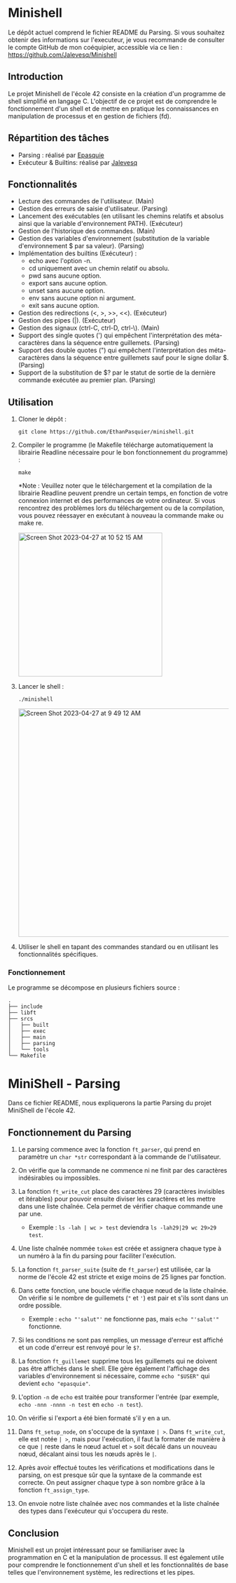 # Minishell
Le dépôt actuel comprend le fichier README du Parsing. Si vous souhaitez obtenir des informations sur l'executeur, je vous recommande de consulter le compte GitHub de mon coéquipier, accessible via ce lien : https://github.com/Jalevesq/Minishell

## Introduction
Le projet Minishell de l'école 42 consiste en la création d'un programme de shell simplifié en langage C. L'objectif de ce projet est de comprendre le fonctionnement d'un shell et de mettre en pratique les connaissances en manipulation de processus et en gestion de fichiers (fd).
## Répartition des tâches
- Parsing : réalisé par [Epasquie](https://github.com/EthanPasquier)
- Exécuteur & Builtins: réalisé par [Jalevesq](https://github.com/Jalevesq)
## Fonctionnalités
- Lecture des commandes de l'utilisateur. (Main)
- Gestion des erreurs de saisie d'utilisateur. (Parsing)
- Lancement des exécutables (en utilisant les chemins relatifs et absolus ainsi que la variable d'environnement PATH). (Exécuteur)
- Gestion de l'historique des commandes. (Main)
- Gestion des variables d'environnement (substitution de la variable d'environnement $ par sa valeur). (Parsing)
- Implémentation des builtins (Exécuteur) :
  - echo avec l'option -n.
  - cd uniquement avec un chemin relatif ou absolu.
  - pwd sans aucune option.
  - export sans aucune option.
  - unset sans aucune option.
  - env sans aucune option ni argument.
  - exit sans aucune option.
- Gestion des redirections (<, >, >>, <<). (Exécuteur)
- Gestion des pipes (|). (Exécuteur)
- Gestion des signaux (ctrl-C, ctrl-D, ctrl-\\). (Main)
- Support des single quotes (') qui empêchent l'interprétation des méta-caractères dans la séquence entre guillemets. (Parsing)
- Support des double quotes (") qui empêchent l'interprétation des méta-caractères dans la séquence entre guillemets sauf pour le signe dollar $. (Parsing)
- Support de la substitution de $? par le statut de sortie de la dernière commande exécutée au premier plan. (Parsing)
## Utilisation
1. Cloner le dépôt :
   ```
   git clone https://github.com/EthanPasquier/minishell.git
   ```
2. Compiler le programme (le Makefile télécharge automatiquement la librairie Readline nécessaire pour le bon fonctionnement du programme) :
   ```
   make
   ```
   *Note : Veuillez noter que le téléchargement et la compilation de la librairie Readline peuvent prendre un certain temps, en fonction de votre connexion internet et des performances de votre ordinateur. Si vous rencontrez des problèmes lors du téléchargement ou de la compilation, vous pouvez réessayer en exécutant à nouveau la commande make ou make re.

   <img width="328" alt="Screen Shot 2023-04-27 at 10 52 15 AM" src="https://user-images.githubusercontent.com/114168621/234901152-61c95411-dca4-450a-ab9f-57d0561c6970.png">
3. Lancer le shell :
   ```
   ./minishell
   ```
   <img width="521" alt="Screen Shot 2023-04-27 at 9 49 12 AM" src="https://user-images.githubusercontent.com/114168621/234900101-f6df125b-47be-466b-9cd4-ff4ffff4f187.png">
4. Utiliser le shell en tapant des commandes standard ou en utilisant les fonctionnalités spécifiques.

### Fonctionnement
Le programme se décompose en plusieurs fichiers source :
```
.
├── include
├── libft
├── srcs
│   ├── built
│   ├── exec
│   ├── main
│   ├── parsing
│   └── tools
└── Makefile
```

# MiniShell - Parsing

Dans ce fichier README, nous expliquerons la partie Parsing du projet MiniShell de l'école 42.

## Fonctionnement du Parsing

1. Le parsing commence avec la fonction `ft_parser`, qui prend en paramètre un `char *str` correspondant à la commande de l'utilisateur.

2. On vérifie que la commande ne commence ni ne finit par des caractères indésirables ou impossibles.

3. La fonction `ft_write_cut` place des caractères 29 (caractères invisibles et itérables) pour pouvoir ensuite diviser les caractères et les mettre dans une liste chaînée. Cela permet de vérifier chaque commande une par une.
      * Exemple : `ls -lah | wc > test` deviendra `ls -lah29|29 wc 29>29 test`.
   
4. Une liste chaînée nommée `token` est créée et assignera chaque type à un numéro à la fin du parsing pour faciliter l'exécution.

5. La fonction `ft_parser_suite` (suite de `ft_parser`) est utilisée, car la norme de l'école 42 est stricte et exige moins de 25 lignes par fonction.

6. Dans cette fonction, une boucle vérifie chaque nœud de la liste chaînée. On vérifie si le nombre de guillemets (`"` et `'`) est pair et s'ils sont dans un ordre possible.
      * Exemple : `echo "'salut"'` ne fonctionne pas, mais `echo "'salut'"` fonctionne.
   
7. Si les conditions ne sont pas remplies, un message d'erreur est affiché et un code d'erreur est renvoyé pour le `$?`.

8. La fonction `ft_guillemet` supprime tous les guillemets qui ne doivent pas être affichés dans le shell. Elle gère également l'affichage des variables d'environnement si nécessaire, comme `echo "$USER"` qui devient `echo "epasquie"`.

9. L'option `-n` de `echo` est traitée pour transformer l'entrée (par exemple, `echo -nnn -nnnn -n test` en `echo -n test`).

10. On vérifie si l'export a été bien formaté s'il y en a un.

11. Dans `ft_setup_node`, on s'occupe de la syntaxe `| >`. Dans `ft_write_cut`, elle est notée `| >`, mais pour l'exécution, il faut la formater de manière à ce que `|` reste dans le nœud actuel et `>` soit décalé dans un nouveau nœud, décalant ainsi tous les nœuds après le `|`.

12. Après avoir effectué toutes les vérifications et modifications dans le parsing, on est presque sûr que la syntaxe de la commande est correcte. On peut assigner chaque type à son nombre grâce à la fonction `ft_assign_type`.

13. On envoie notre liste chaînée avec nos commandes et la liste chaînée des types dans l'exécuteur qui s'occupera du reste.

## Conclusion
Minishell est un projet intéressant pour se familiariser avec la programmation en C et la manipulation de processus. Il est également utile pour comprendre le fonctionnement d'un shell et les fonctionnalités de base telles que l'environnement système, les redirections et les pipes.
